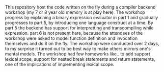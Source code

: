 This repository host the code written on the fly during a compiler backend workshop (my 7 or 8 year old memory is at play here).
The workshop progress by explaining a binary expression evaluator in part 1 and gradually progresses to part 5, by introducing one language construct at a time. By part 5 the backend has support for interpretting and transcompiling while expression. part 6 is not present here, because the attendees of the workshop were asked to model function definition and invocation themselves and do it on the fly. The workshop were conducted over 2 days, to my surprise it turned out to be best way to make others mirrors one's mental models. 
The workshop had few homeworks like.. to add support lexical scope, support for nested break statements and return statements, one of the implications of implementing lexical scope.
